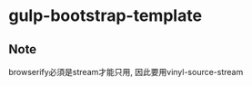 gulp-bootstrap-template
==============


Note 
-------------------------
browserify必須是stream才能只用, 因此要用vinyl-source-stream 